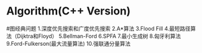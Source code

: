 # Algorithm(C++ Version)
#图经典问题
1.深度优先搜索和广度优先搜索
2.A*算法
3.Flood Fill
4.最短路径算法（Dijktra和Floyd）
5.Bellman-Ford
6.SPFA
7.最小生成树
8.匈牙利算法
9.Ford-Fulkerson(最大流量算法)
10.强联通分量算法